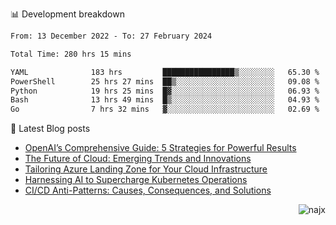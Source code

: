📊 Development breakdown
<!--START_SECTION:waka-->

```txt
From: 13 December 2022 - To: 27 February 2024

Total Time: 280 hrs 15 mins

YAML              183 hrs         ████████████████▒░░░░░░░░   65.30 %
PowerShell        25 hrs 27 mins  ██▒░░░░░░░░░░░░░░░░░░░░░░   09.08 %
Python            19 hrs 25 mins  █▓░░░░░░░░░░░░░░░░░░░░░░░   06.93 %
Bash              13 hrs 49 mins  █▒░░░░░░░░░░░░░░░░░░░░░░░   04.93 %
Go                7 hrs 32 mins   ▓░░░░░░░░░░░░░░░░░░░░░░░░   02.69 %
```

<!--END_SECTION:waka-->

📕 Latest Blog posts

<!-- BLOG-POST-LIST:START -->
- [OpenAI’s Comprehensive Guide: 5 Strategies for Powerful Results](https://najx.dev/openai's-comprehensive-guide-to-prompt-writing-five-new-strategies-for-powerful-results/)
- [The Future of Cloud: Emerging Trends and Innovations](https://najx.dev/the-future-of-cloud-emerging-trends-and-innovations/)
- [Tailoring Azure Landing Zone for Your Cloud Infrastructure](https://najx.dev/tailoring-your-azure-landing-zone-for-cloud-infrastructure/)
- [Harnessing AI to Supercharge Kubernetes Operations](https://najx.dev/harnessing-ai-to-supercharge-kubernetes-operations/)
- [CI/CD Anti-Patterns: Causes, Consequences, and Solutions](https://najx.dev/cicd-anti-patterns/)
<!-- BLOG-POST-LIST:END -->

<p align="right">
  <img src="https://komarev.com/ghpvc/?username=najx&label=GitHub%20Profile%20Views&color=yellow&style=flat" alt="najx" />
</p align="center">
